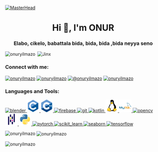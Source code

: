 [![MasterHead]( https://media.tenor.com/giZq2k1LkPUAAAAd/connor.gif)](https://media1.popsugar-assets.com/files/thumbor/qM8DQETh1h1mrHvwkNRI5x5MiVc=/fit-in/500x253/filters:format_auto():upscale()/2015/04/13/848/n/1922283/0d51520fd47f2372_Cersei-Lannister.gif)
<h1 align="center">Hi 👋, I'm ONUR</h1>
<h3 align="center">Elabo, cikelo, babattala bida, bida, bida ,bida  neyya seno</h3>
<img align="right" alt="Jinx" width="400" src="https://www.icegif.com/wp-content/uploads/2021/11/icegif-1200.gif">

<p align="left"> <img src="https://komarev.com/ghpvc/?username=onuryilmazo&label=Profile%20views&color=0e75b6&style=flat" alt="onuryilmazo" /> </p>

<h3 align="left">Connect with me:</h3>
<p align="left">
<a href="https://linkedin.com/in/onuryilmazo" target="blank"><img align="center" src="https://raw.githubusercontent.com/rahuldkjain/github-profile-readme-generator/master/src/images/icons/Social/linked-in-alt.svg" alt="onuryilmazo" height="30" width="40" /></a>
<a href="https://kaggle.com/onuryilmazo" target="blank"><img align="center" src="https://raw.githubusercontent.com/rahuldkjain/github-profile-readme-generator/master/src/images/icons/Social/kaggle.svg" alt="onuryilmazo" height="30" width="40" /></a>
<a href="https://medium.com/@onuryilmazo" target="blank"><img align="center" src="https://raw.githubusercontent.com/rahuldkjain/github-profile-readme-generator/master/src/images/icons/Social/medium.svg" alt="@onuryilmazo" height="30" width="40" /></a>
<a href="https://www.leetcode.com/onuryilmazo" target="blank"><img align="center" src="https://raw.githubusercontent.com/rahuldkjain/github-profile-readme-generator/master/src/images/icons/Social/leet-code.svg" alt="onuryilmazo" height="30" width="40" /></a>
</p>

<h3 align="left">Languages and Tools:</h3>
<p align="left"> <a href="https://www.blender.org/" target="_blank" rel="noreferrer"> <img src="https://download.blender.org/branding/community/blender_community_badge_white.svg" alt="blender" width="40" height="40"/> </a> <a href="https://www.cprogramming.com/" target="_blank" rel="noreferrer"> <img src="https://raw.githubusercontent.com/devicons/devicon/master/icons/c/c-original.svg" alt="c" width="40" height="40"/> </a> <a href="https://www.w3schools.com/cpp/" target="_blank" rel="noreferrer"> <img src="https://raw.githubusercontent.com/devicons/devicon/master/icons/cplusplus/cplusplus-original.svg" alt="cplusplus" width="40" height="40"/> </a> <a href="https://firebase.google.com/" target="_blank" rel="noreferrer"> <img src="https://www.vectorlogo.zone/logos/firebase/firebase-icon.svg" alt="firebase" width="40" height="40"/> </a> <a href="https://git-scm.com/" target="_blank" rel="noreferrer"> <img src="https://www.vectorlogo.zone/logos/git-scm/git-scm-icon.svg" alt="git" width="40" height="40"/> </a> <a href="https://kotlinlang.org" target="_blank" rel="noreferrer"> <img src="https://www.vectorlogo.zone/logos/kotlinlang/kotlinlang-icon.svg" alt="kotlin" width="40" height="40"/> </a> <a href="https://www.linux.org/" target="_blank" rel="noreferrer"> <img src="https://raw.githubusercontent.com/devicons/devicon/master/icons/linux/linux-original.svg" alt="linux" width="40" height="40"/> </a> <a href="https://www.mysql.com/" target="_blank" rel="noreferrer"> <img src="https://raw.githubusercontent.com/devicons/devicon/master/icons/mysql/mysql-original-wordmark.svg" alt="mysql" width="40" height="40"/> </a> <a href="https://opencv.org/" target="_blank" rel="noreferrer"> <img src="https://www.vectorlogo.zone/logos/opencv/opencv-icon.svg" alt="opencv" width="40" height="40"/> </a> <a href="https://pandas.pydata.org/" target="_blank" rel="noreferrer"> <img src="https://raw.githubusercontent.com/devicons/devicon/2ae2a900d2f041da66e950e4d48052658d850630/icons/pandas/pandas-original.svg" alt="pandas" width="40" height="40"/> </a> <a href="https://www.python.org" target="_blank" rel="noreferrer"> <img src="https://raw.githubusercontent.com/devicons/devicon/master/icons/python/python-original.svg" alt="python" width="40" height="40"/> </a> <a href="https://pytorch.org/" target="_blank" rel="noreferrer"> <img src="https://www.vectorlogo.zone/logos/pytorch/pytorch-icon.svg" alt="pytorch" width="40" height="40"/> </a> <a href="https://scikit-learn.org/" target="_blank" rel="noreferrer"> <img src="https://upload.wikimedia.org/wikipedia/commons/0/05/Scikit_learn_logo_small.svg" alt="scikit_learn" width="40" height="40"/> </a> <a href="https://seaborn.pydata.org/" target="_blank" rel="noreferrer"> <img src="https://seaborn.pydata.org/_images/logo-mark-lightbg.svg" alt="seaborn" width="40" height="40"/> </a> <a href="https://www.tensorflow.org" target="_blank" rel="noreferrer"> <img src="https://www.vectorlogo.zone/logos/tensorflow/tensorflow-icon.svg" alt="tensorflow" width="40" height="40"/> </a> </p>

<p><img align="left" src="https://github-readme-stats.vercel.app/api/top-langs?username=onuryilmazo&show_icons=true&locale=en&layout=compact" alt="onuryilmazo" /></p>

<p>&nbsp;<img align="center" src="https://github-readme-stats.vercel.app/api?username=onuryilmazo&show_icons=true&locale=en" alt="onuryilmazo" /></p>

<p><img align="center" src="https://github-readme-streak-stats.herokuapp.com/?user=onuryilmazo&" alt="onuryilmazo" /></p>
